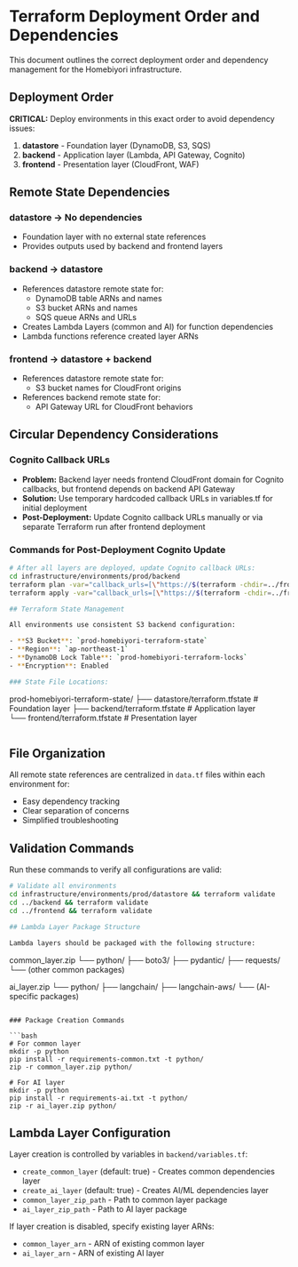# Terraform Deployment Order and Dependencies

This document outlines the correct deployment order and dependency management for the Homebiyori infrastructure.

## Deployment Order

**CRITICAL:** Deploy environments in this exact order to avoid dependency issues:

1. **datastore** - Foundation layer (DynamoDB, S3, SQS)
2. **backend** - Application layer (Lambda, API Gateway, Cognito)  
3. **frontend** - Presentation layer (CloudFront, WAF)

## Remote State Dependencies

### datastore → No dependencies
- Foundation layer with no external state references
- Provides outputs used by backend and frontend layers

### backend → datastore 
- References datastore remote state for:
  - DynamoDB table ARNs and names
  - S3 bucket ARNs and names  
  - SQS queue ARNs and URLs
- Creates Lambda Layers (common and AI) for function dependencies
- Lambda functions reference created layer ARNs

### frontend → datastore + backend
- References datastore remote state for:
  - S3 bucket names for CloudFront origins
- References backend remote state for:
  - API Gateway URL for CloudFront behaviors

## Circular Dependency Considerations

### Cognito Callback URLs
- **Problem:** Backend layer needs frontend CloudFront domain for Cognito callbacks, but frontend depends on backend API Gateway
- **Solution:** Use temporary hardcoded callback URLs in variables.tf for initial deployment
- **Post-Deployment:** Update Cognito callback URLs manually or via separate Terraform run after frontend deployment

### Commands for Post-Deployment Cognito Update

```bash
# After all layers are deployed, update Cognito callback URLs:
cd infrastructure/environments/prod/backend
terraform plan -var="callback_urls=[\"https://$(terraform -chdir=../frontend output -raw cloudfront_domain_name)\"]" -var="logout_urls=[\"https://$(terraform -chdir=../frontend output -raw cloudfront_domain_name)\"]"
terraform apply -var="callback_urls=[\"https://$(terraform -chdir=../frontend output -raw cloudfront_domain_name)\"]" -var="logout_urls=[\"https://$(terraform -chdir=../frontend output -raw cloudfront_domain_name)\"]"

## Terraform State Management

All environments use consistent S3 backend configuration:

- **S3 Bucket**: `prod-homebiyori-terraform-state`
- **Region**: `ap-northeast-1` 
- **DynamoDB Lock Table**: `prod-homebiyori-terraform-locks`
- **Encryption**: Enabled

### State File Locations:
```
prod-homebiyori-terraform-state/
├── datastore/terraform.tfstate    # Foundation layer
├── backend/terraform.tfstate      # Application layer  
└── frontend/terraform.tfstate     # Presentation layer
```
```

## File Organization

All remote state references are centralized in `data.tf` files within each environment for:
- Easy dependency tracking
- Clear separation of concerns  
- Simplified troubleshooting

## Validation Commands

Run these commands to verify all configurations are valid:

```bash
# Validate all environments
cd infrastructure/environments/prod/datastore && terraform validate
cd ../backend && terraform validate  
cd ../frontend && terraform validate

## Lambda Layer Package Structure

Lambda layers should be packaged with the following structure:

```
common_layer.zip
└── python/
    ├── boto3/
    ├── pydantic/
    ├── requests/
    └── (other common packages)

ai_layer.zip
└── python/
    ├── langchain/
    ├── langchain-aws/
    └── (AI-specific packages)
```

### Package Creation Commands

```bash
# For common layer
mkdir -p python
pip install -r requirements-common.txt -t python/
zip -r common_layer.zip python/

# For AI layer  
mkdir -p python
pip install -r requirements-ai.txt -t python/
zip -r ai_layer.zip python/
```

## Lambda Layer Configuration

Layer creation is controlled by variables in `backend/variables.tf`:

- `create_common_layer` (default: true) - Creates common dependencies layer
- `create_ai_layer` (default: true) - Creates AI/ML dependencies layer  
- `common_layer_zip_path` - Path to common layer package
- `ai_layer_zip_path` - Path to AI layer package

If layer creation is disabled, specify existing layer ARNs:
- `common_layer_arn` - ARN of existing common layer
- `ai_layer_arn` - ARN of existing AI layer
```
